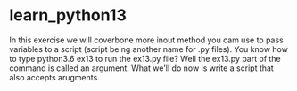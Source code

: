 # learn_python13
In this exercise we will coverbone more inout method you cam use to pass variables to a script (script being another name for .py files). You know how to type python3.6 ex13 to run the ex13.py file? Well the ex13.py part of the command is called an argument. What we'll do now is write a script that also accepts arugments. 
